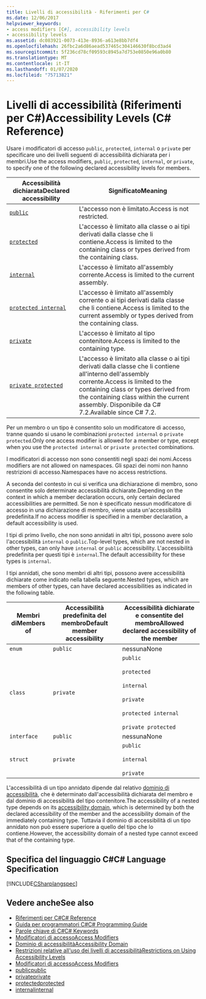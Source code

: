 ```yaml
---
title: Livelli di accessibilità - Riferimenti per C#
ms.date: 12/06/2017
helpviewer_keywords:
- access modifiers [C#], accessibility levels
- accessibility levels
ms.assetid: dc083921-0073-413e-8936-a613e8bb7df4
ms.openlocfilehash: 26fbc2a6d86aead537465c304146630f8bcd3ad4
ms.sourcegitcommit: 5f236cd78cf09593c8945a7d753e0850e96a0b80
ms.translationtype: MT
ms.contentlocale: it-IT
ms.lasthandoff: 01/07/2020
ms.locfileid: "75713821"
---
```

# <a name="accessibility-levels-c-reference"></a><span data-ttu-id="66c8b-102">Livelli di accessibilità (Riferimenti per C#)</span><span class="sxs-lookup"><span data-stu-id="66c8b-102">Accessibility Levels (C# Reference)</span></span>

<span data-ttu-id="66c8b-103">Usare i modificatori di accesso `public`, `protected`, `internal` o `private` per specificare uno dei livelli seguenti di accessibilità dichiarata per i membri.</span><span class="sxs-lookup"><span data-stu-id="66c8b-103">Use the access modifiers, `public`, `protected`, `internal`, or `private`, to specify one of the following declared accessibility levels for members.</span></span>  
  
|<span data-ttu-id="66c8b-104">Accessibilità dichiarata</span><span class="sxs-lookup"><span data-stu-id="66c8b-104">Declared accessibility</span></span>|<span data-ttu-id="66c8b-105">Significato</span><span class="sxs-lookup"><span data-stu-id="66c8b-105">Meaning</span></span>|  
|----------------------------|-------------|  
|[`public`](public.md)|<span data-ttu-id="66c8b-106">L'accesso non è limitato.</span><span class="sxs-lookup"><span data-stu-id="66c8b-106">Access is not restricted.</span></span>|  
|[`protected`](protected.md)|<span data-ttu-id="66c8b-107">L'accesso è limitato alla classe o ai tipi derivati dalla classe che li contiene.</span><span class="sxs-lookup"><span data-stu-id="66c8b-107">Access is limited to the containing class or types derived from the containing class.</span></span>|  
|[`internal`](internal.md)|<span data-ttu-id="66c8b-108">L'accesso è limitato all'assembly corrente.</span><span class="sxs-lookup"><span data-stu-id="66c8b-108">Access is limited to the current assembly.</span></span>|  
|[`protected internal`](protected-internal.md)|<span data-ttu-id="66c8b-109">L'accesso è limitato all'assembly corrente o ai tipi derivati dalla classe che li contiene.</span><span class="sxs-lookup"><span data-stu-id="66c8b-109">Access is limited to the current assembly or types derived from the containing class.</span></span>|  
|[`private`](private.md)|<span data-ttu-id="66c8b-110">L'accesso è limitato al tipo contenitore.</span><span class="sxs-lookup"><span data-stu-id="66c8b-110">Access is limited to the containing type.</span></span>|  
|[`private protected`](private-protected.md)|<span data-ttu-id="66c8b-111">L'accesso è limitato alla classe o ai tipi derivati dalla classe che li contiene all'interno dell'assembly corrente.</span><span class="sxs-lookup"><span data-stu-id="66c8b-111">Access is limited to the containing class or types derived from the containing class within the current assembly.</span></span> <span data-ttu-id="66c8b-112">Disponibile da C# 7.2.</span><span class="sxs-lookup"><span data-stu-id="66c8b-112">Available since C# 7.2.</span></span> |  
  
 <span data-ttu-id="66c8b-113">Per un membro o un tipo è consentito solo un modificatore di accesso, tranne quando si usano le combinazioni `protected internal` o `private protected`.</span><span class="sxs-lookup"><span data-stu-id="66c8b-113">Only one access modifier is allowed for a member or type, except when you use the `protected internal` or `private protected` combinations.</span></span>  
  
 <span data-ttu-id="66c8b-114">I modificatori di accesso non sono consentiti negli spazi dei nomi.</span><span class="sxs-lookup"><span data-stu-id="66c8b-114">Access modifiers are not allowed on namespaces.</span></span> <span data-ttu-id="66c8b-115">Gli spazi dei nomi non hanno restrizioni di accesso.</span><span class="sxs-lookup"><span data-stu-id="66c8b-115">Namespaces have no access restrictions.</span></span>  
  
 <span data-ttu-id="66c8b-116">A seconda del contesto in cui si verifica una dichiarazione di membro, sono consentite solo determinate accessibilità dichiarate.</span><span class="sxs-lookup"><span data-stu-id="66c8b-116">Depending on the context in which a member declaration occurs, only certain declared accessibilities are permitted.</span></span> <span data-ttu-id="66c8b-117">Se non è specificato nessun modificatore di accesso in una dichiarazione di membro, viene usata un'accessibilità predefinita.</span><span class="sxs-lookup"><span data-stu-id="66c8b-117">If no access modifier is specified in a member declaration, a default accessibility is used.</span></span>  
  
 <span data-ttu-id="66c8b-118">I tipi di primo livello, che non sono annidati in altri tipi, possono avere solo l'accessibilità `internal` o `public`.</span><span class="sxs-lookup"><span data-stu-id="66c8b-118">Top-level types, which are not nested in other types, can only have `internal` or `public` accessibility.</span></span> <span data-ttu-id="66c8b-119">L'accessibilità predefinita per questi tipi è `internal`.</span><span class="sxs-lookup"><span data-stu-id="66c8b-119">The default accessibility for these types is `internal`.</span></span>  
  
 <span data-ttu-id="66c8b-120">I tipi annidati, che sono membri di altri tipi, possono avere accessibilità dichiarate come indicato nella tabella seguente.</span><span class="sxs-lookup"><span data-stu-id="66c8b-120">Nested types, which are members of other types, can have declared accessibilities as indicated in the following table.</span></span>  
  
|<span data-ttu-id="66c8b-121">Membri di</span><span class="sxs-lookup"><span data-stu-id="66c8b-121">Members of</span></span>|<span data-ttu-id="66c8b-122">Accessibilità predefinita del membro</span><span class="sxs-lookup"><span data-stu-id="66c8b-122">Default member accessibility</span></span>|<span data-ttu-id="66c8b-123">Accessibilità dichiarate e consentite del membro</span><span class="sxs-lookup"><span data-stu-id="66c8b-123">Allowed declared accessibility of the member</span></span>|  
|----------------|----------------------------------|--------------------------------------------------|  
|`enum`|`public`|<span data-ttu-id="66c8b-124">nessuna</span><span class="sxs-lookup"><span data-stu-id="66c8b-124">None</span></span>|  
|`class`|`private`|`public`<br /><br /> `protected`<br /><br /> `internal`<br /><br /> `private`<br /><br /> `protected internal` <br /><br />`private protected`|  
|`interface`|`public`|<span data-ttu-id="66c8b-125">nessuna</span><span class="sxs-lookup"><span data-stu-id="66c8b-125">None</span></span>|  
|`struct`|`private`|`public`<br /><br /> `internal`<br /><br /> `private`|  
  
 <span data-ttu-id="66c8b-126">L'accessibilità di un tipo annidato dipende dal relativo [dominio di accessibilità](./accessibility-domain.md), che è determinato dall'accessibilità dichiarata del membro e dal dominio di accessibilità del tipo contenitore.</span><span class="sxs-lookup"><span data-stu-id="66c8b-126">The accessibility of a nested type depends on its [accessibility domain](./accessibility-domain.md), which is determined by both the declared accessibility of the member and the accessibility domain of the immediately containing type.</span></span> <span data-ttu-id="66c8b-127">Tuttavia il dominio di accessibilità di un tipo annidato non può essere superiore a quello del tipo che lo contiene.</span><span class="sxs-lookup"><span data-stu-id="66c8b-127">However, the accessibility domain of a nested type cannot exceed that of the containing type.</span></span>  
  
## <a name="c-language-specification"></a><span data-ttu-id="66c8b-128">Specifica del linguaggio C#</span><span class="sxs-lookup"><span data-stu-id="66c8b-128">C# Language Specification</span></span>  
 [!INCLUDE[CSharplangspec](~/includes/csharplangspec-md.md)]  
  
## <a name="see-also"></a><span data-ttu-id="66c8b-129">Vedere anche</span><span class="sxs-lookup"><span data-stu-id="66c8b-129">See also</span></span>

- [<span data-ttu-id="66c8b-130">Riferimenti per C#</span><span class="sxs-lookup"><span data-stu-id="66c8b-130">C# Reference</span></span>](../index.md)
- [<span data-ttu-id="66c8b-131">Guida per programmatori C#</span><span class="sxs-lookup"><span data-stu-id="66c8b-131">C# Programming Guide</span></span>](../../programming-guide/index.md)
- [<span data-ttu-id="66c8b-132">Parole chiave di C#</span><span class="sxs-lookup"><span data-stu-id="66c8b-132">C# Keywords</span></span>](./index.md)
- [<span data-ttu-id="66c8b-133">Modificatori di accesso</span><span class="sxs-lookup"><span data-stu-id="66c8b-133">Access Modifiers</span></span>](./access-modifiers.md)
- [<span data-ttu-id="66c8b-134">Dominio di accessibilità</span><span class="sxs-lookup"><span data-stu-id="66c8b-134">Accessibility Domain</span></span>](./accessibility-domain.md)
- [<span data-ttu-id="66c8b-135">Restrizioni relative all'uso dei livelli di accessibilità</span><span class="sxs-lookup"><span data-stu-id="66c8b-135">Restrictions on Using Accessibility Levels</span></span>](./restrictions-on-using-accessibility-levels.md)
- [<span data-ttu-id="66c8b-136">Modificatori di accesso</span><span class="sxs-lookup"><span data-stu-id="66c8b-136">Access Modifiers</span></span>](../../programming-guide/classes-and-structs/access-modifiers.md)
- [<span data-ttu-id="66c8b-137">public</span><span class="sxs-lookup"><span data-stu-id="66c8b-137">public</span></span>](./public.md)
- [<span data-ttu-id="66c8b-138">private</span><span class="sxs-lookup"><span data-stu-id="66c8b-138">private</span></span>](./private.md)
- [<span data-ttu-id="66c8b-139">protected</span><span class="sxs-lookup"><span data-stu-id="66c8b-139">protected</span></span>](./protected.md)
- [<span data-ttu-id="66c8b-140">internal</span><span class="sxs-lookup"><span data-stu-id="66c8b-140">internal</span></span>](./internal.md)
